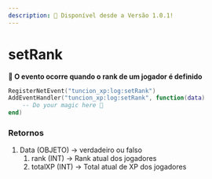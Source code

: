 ```yaml
---
description: 🔧 Disponível desde a Versão 1.0.1!
---
```


# setRank

**📢 O evento ocorre quando o rank de um jogador é definido**

```lua
RegisterNetEvent("tuncion_xp:log:setRank")
AddEventHandler("tuncion_xp:log:setRank", function(data)
    -- Do your magic here 💫
end)
```

### Retornos

1. Data <span className="color-blue">(OBJETO)</span> <span className="color-orange">-> verdadeiro ou falso</span>
   1. rank <span className="color-blue">(INT)</span> <span className="color-orange">-> Rank atual dos jogadores</span>
   2. totalXP <span className="color-blue">(INT)</span> <span className="color-orange">-> Total atual de XP dos jogadores</span>